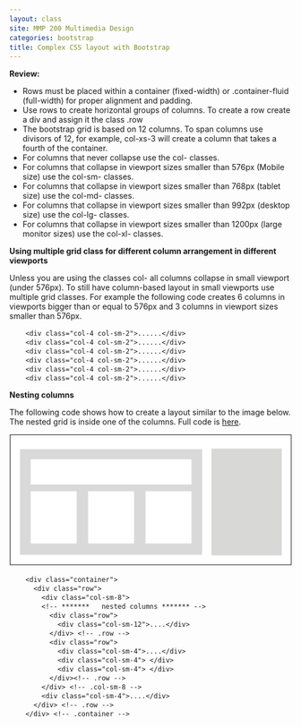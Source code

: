 ```yaml
---
layout: class
site: MMP 200 Multimedia Design
categories: bootstrap
title: Complex CSS layout with Bootstrap
---
```


**Review:**

- Rows must be placed within a container (fixed-width) or .container-fluid (full-width) for proper alignment and padding.
- Use rows to create horizontal groups of columns. To create a row create a div and assign it the class .row
- The bootstrap grid is based on 12 columns. To span columns use divisors of 12, for example, col-xs-3 will create a column that takes a fourth of the container.
- For columns that never collapse use the col- classes.
- For columns that collapse in viewport sizes smaller than 576px (Mobile size) use the col-sm- classes.
- For columns that collapse in viewport sizes smaller than 768px (tablet size) use the col-md- classes. 
- For columns that collapse in viewport sizes smaller than 992px (desktop size) use the col-lg- classes.
- For columns that collapse in viewport sizes smaller than 1200px (large monitor sizes) use the col-xl- classes. 

**Using multiple grid class for different column arrangement in different viewports**

Unless you are using the classes col- all columns collapse in small viewport (under 576px). To still have column-based layout in small viewports use multiple grid classes. For example the following code creates 6 columns in viewports bigger than or equal to 576px and 3 columns in viewport sizes smaller than 576px.

        <div class="col-4 col-sm-2">......</div>
        <div class="col-4 col-sm-2">......</div>
        <div class="col-4 col-sm-2">......</div>
        <div class="col-4 col-sm-2">......</div>
        <div class="col-4 col-sm-2">......</div>
        <div class="col-4 col-sm-2">......</div>

**Nesting columns**

The following code shows how to create a layout similar to the image below. The nested grid is inside one of the columns. Full code is [here](https://github.com/revitalk/Bootstrap/blob/master/nested-grid.html).

![nested-grid](nested-grid.gif)

        <div class="container">
          <div class="row">
            <div class="col-sm-8">
            <!-- *******   nested columns ******* -->
              <div class="row">
                <div class="col-sm-12">....</div>
              </div> <!-- .row --> 
              <div class="row"> 
                <div class="col-sm-4">....</div> 
                <div class="col-sm-4"> </div>
                <div class="col-sm-4"> </div>  
              </div><!-- .row --> 
            </div> <!-- .col-sm-8 --> 	
            <div class="col-sm-4">....</div> 
          </div> <!-- .row --> 
        </div> <!-- .container -->
